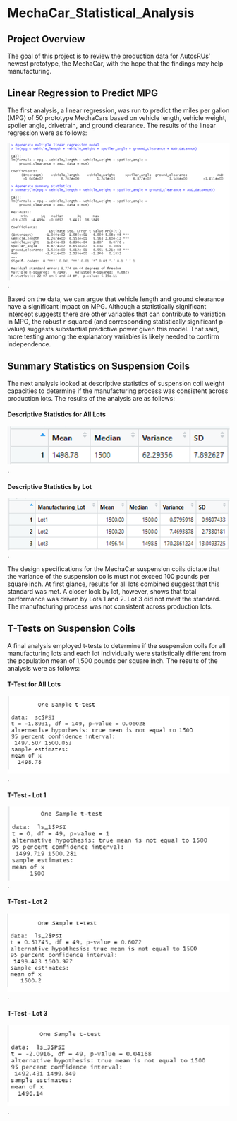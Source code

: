 # MechaCar_Statistical_Analysis

## Project Overview
The goal of this project is to review the production data for AutosRUs’ newest prototype, the MechaCar, with the hope that the findings may help manufacturing.

## Linear Regression to Predict MPG

The first analysis, a linear regression, was run to predict the miles per gallon (MPG) of 50 prototype MechaCars based on vehicle length, vehicle weight, spoiler angle, drivetrain, and ground clearance. The results of the linear regression were as follows:

![Linear_Regression_to_Predict_MPG](/Linear_Regression_to_Predict_MPG.png).

Based on the data, we can argue that vehicle length and ground clearance have a significant impact on MPG. Although a statistically significant intercept suggests there are other variables that can contribute to variation in MPG, the robust r-squared (and corresponding statistically significant p-value) suggests substantial predictive power given this model. That said, more testing among the explanatory variables is likely needed to confirm independence. 

## Summary Statistics on Suspension Coils

The next analysis looked at descriptive statistics of suspension coil weight capacities to determine if the manufacturing process was consistent across production lots. The results of the analysis are as follows:    

#### Descriptive Statistics for All Lots 
![PSI_Total_Summary](/PSI_Total_Summary.png).

#### Descriptive Statistics by Lot
![PSI_Lot_Summary](/PSI_Lot_Summary.png).

The design specifications for the MechaCar suspension coils dictate that the variance of the suspension coils must not exceed 100 pounds per square inch. At first glance, results for all lots combined suggest that this standard was met. A closer look by lot, however, shows that total performance was driven by Lots 1 and 2. Lot 3 did not meet the standard. The manufacturing process was not consistent across production lots.

## T-Tests on Suspension Coils

A final analysis employed t-tests to determine if the suspension coils for all manufacturing lots and each lot individually were statistically different from the population mean of 1,500 pounds per square inch. The results of the analysis were as follows: 

#### T-Test for All Lots 
![TTest_All_Lots](/TTest_All_Lots.png).

#### T-Test - Lot 1
![TTest_Lot1](/TTest_Lot1.png).
#### T-Test - Lot 2
![TTest_Lot2](/TTest_Lot2.png).
#### T-Test - Lot 3
![TTest_Lot3](/TTest_Lot3.png).


